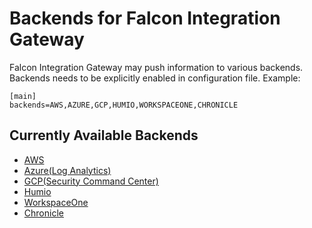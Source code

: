 # Backends for Falcon Integration Gateway

Falcon Integration Gateway may push information to various backends. Backends needs to be explicitly enabled in configuration file. Example:

```
[main]
backends=AWS,AZURE,GCP,HUMIO,WORKSPACEONE,CHRONICLE
```

## Currently Available Backends

 * [AWS](aws)
 * [Azure(Log Analytics)](azure)
 * [GCP(Security Command Center)](gcp)
 * [Humio](humio)
 * [WorkspaceOne](workspaceone)
 * [Chronicle](chronicle)
